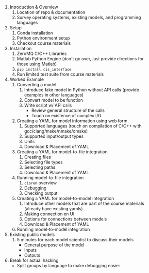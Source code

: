 1. Introduction & Overview
    1. Location of repo & documentation
    1. Survey operating systems, existing models, and programming languages
1. Setup
    1. Conda installation
    1. Python environment setup
    1. Checkout course materials
1. Installation
    1. ZeroMQ C/C++ Libraries
    1. Matlab Python Engine (don't go over, just provide directions for those using Matlab)
    1. `pip install cis_interface`
    1. Run limited test suite from course materials
1. Worked Example
    1. Converting a model
        1. Introduce fake model in Python without API calls (provide examples in other languages)
        1. Convert model to be function
        1. Write script w/ API calls
            * Review general structure of the calls
            * Touch on existence of complex I/O
    1. Creating a YAML for model information using web form
        1. Supported languages (touch on compilation of C/C++ with gcc/clang/make/nmake/cmake)
        1. Supported input/output types
        1. Units
        1. Download & Placement of YAML
    1. Creating a YAML for model-to-file integration
        1. Creating files
        1. Selecting file types
        1. Selecting paths
        1. Download & Placement of YAML
    1. Running model-to-file integration
        1. `cisrun` overview
        1. Debugging
        1. Checking output
    1. Creating a YAML for model-to-model integration
        1. Introduce other models that are part of the course materials (already have existing yamls)
        1. Making connection on UI
        1. Options for connections between models
        1. Download & Placement of YAML
    1. Running model-to-model integration
1. Existing public models
    1. 5 minutes for each model scientist to discuss their models
        * General purpose of the model
        * Inputs
        * Outputs
1. Break for actual hacking
    * Split groups by language to make debugging easier
